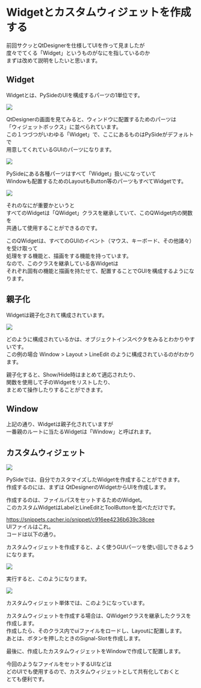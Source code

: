 # Widgetとカスタムウィジェットを作成する

<!-- SUMMARY:Widgetとカスタムウィジェットを作成する -->

前回サクッとQtDesignerを仕様してUIを作って見ましたが  
度々でてくる「Widget」というものがなにを指しているのか  
まずは改めて説明をしたいと思います。  
  
## Widget

Widgetとは、PySideのUIを構成するパーツの1単位です。  

![](https://gyazo.com/2f2c60008cf42db6a861eb985f01669d.png)

QtDesignerの画面を見てみると、ウィンドウに配置するためのパーツは  
「ウィジェットボックス」に並べられています。  
この１つづつがいわゆる「Widget」で、ここにあるものはPySideがデフォルトで  
用意してくれているGUIのパーツになります。  
  
![](https://gyazo.com/718b061f312f49173b0c6e8e9095156a.png)

PySideにある各種パーツはすべて「Widget」扱いになっていて  
Windowも配置するためのLayoutもButton等のパーツもすべてWidgetです。  

![](https://gyazo.com/2dcdbfb6dc6f467b99aca95a0b85c875.png)

それのなにが重要かというと  
すべてのWidgetは「QWidget」クラスを継承していて、このQWidget内の関数を  
共通して使用することができるのです。  
  
このQWidgetは、すべてのGUIのイベント（マウス、キーボード、その他諸々）を受け取って  
処理をする機能と、描画をする機能を持っています。  
なので、このクラスを継承している各Widgetは  
それぞれ固有の機能と描画を持たせて、配置することでGUIを構成するようになります。  

## 親子化

Widgetは親子化されて構成されています。
  
![](https://gyazo.com/728357bda05243652c41a71210b61c54.png)
  
どのように構成されているかは、オブジェクトインスペクタをみるとわかりやすいです。  
この例の場合 Window > Layout > LineEdit のように構成されているのがわかります。  
  
親子化すると、Show/Hide時はまとめて適応されたり、  
関数を使用して子のWidgetをリストしたり、  
まとめて操作したりすることができます。

## Window

上記の通り、Widgetは親子化されていますが  
一番親のルートに当たるWidgetは「Window」と呼ばれます。

## カスタムウィジェット  
  
![](https://gyazo.com/8cfc9cea59ae66ac125c61cb76b2b248.png)

PySideでは、自分でカスタマイズしたWidgetを作成することができます。  
作成するのには、まずは QtDesignerのWidgetからUIを作成します。  

作成するのは、ファイルパスをセットするためのWidget。  
このカスタムWidgetはLabelとLineEditとToolButtonを並べただけです。
  

https://snippets.cacher.io/snippet/c916ee4236b639c38cee  
UIファイルはこれ。  
コードは以下の通り。

<script src="https://embed.cacher.io/d65e3e855a3aab44adad16c60a7813f4795aae44.js?a=c1e5f1af51506fbd021ac66f46b04a85"></script>
  
カスタムウィジェットを作成すると、よく使うGUIパーツを使い回しできるようになります。  

![](https://gyazo.com/a65ea06687163cec414b15af2048eb1c.png)

実行すると、このようになります。  

![](https://gyazo.com/88cf995b3e7f139bbac47d40f48c82b1.png)

カスタムウィジェット単体では、このようになっています。  
  
カスタムウィジェットを作成する場合は、QWidgetクラスを継承したクラスを作成します。  
作成したら、そのクラス内でuiファイルをロードし、Layoutに配置します。  
あとは、ボタンを押したときのSignal-Slotを作成します。  
  
最後に、作成したカスタムウィジェットをWindowで作成して配置します。  
  
今回のようなファイルをセットするUIなどは  
どのUIでも使用するので、カスタムウィジェットとして共有化しておくと  
とても便利です。  